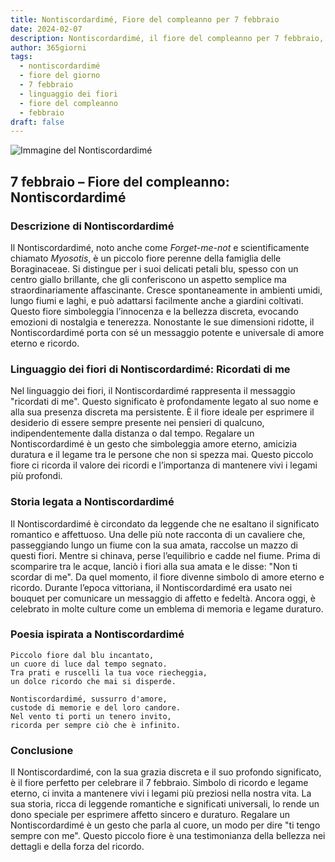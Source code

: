 ```yaml
---
title: Nontiscordardimé, Fiore del compleanno per 7 febbraio
date: 2024-02-07
description: Nontiscordardimé, il fiore del compleanno per 7 febbraio, è il simbolo di Ricordati di me. Scopri il suo significato unico, le storie affascinanti e la poesia che celebra la sua bellezza.
author: 365giorni
tags:
  - nontiscordardimé
  - fiore del giorno
  - 7 febbraio
  - linguaggio dei fiori
  - fiore del compleanno
  - febbraio
draft: false
---
```


![Immagine del Nontiscordardimé](https://cdn.pixabay.com/photo/2018/05/04/15/44/blue-3374250_1280.jpg)

## 7 febbraio – Fiore del compleanno: Nontiscordardimé

### Descrizione di Nontiscordardimé

Il Nontiscordardimé, noto anche come _Forget-me-not_ e scientificamente chiamato _Myosotis_, è un piccolo fiore perenne della famiglia delle Boraginaceae. Si distingue per i suoi delicati petali blu, spesso con un centro giallo brillante, che gli conferiscono un aspetto semplice ma straordinariamente affascinante. Cresce spontaneamente in ambienti umidi, lungo fiumi e laghi, e può adattarsi facilmente anche a giardini coltivati. Questo fiore simboleggia l’innocenza e la bellezza discreta, evocando emozioni di nostalgia e tenerezza. Nonostante le sue dimensioni ridotte, il Nontiscordardimé porta con sé un messaggio potente e universale di amore eterno e ricordo.

### Linguaggio dei fiori di Nontiscordardimé: Ricordati di me

Nel linguaggio dei fiori, il Nontiscordardimé rappresenta il messaggio "ricordati di me". Questo significato è profondamente legato al suo nome e alla sua presenza discreta ma persistente. È il fiore ideale per esprimere il desiderio di essere sempre presente nei pensieri di qualcuno, indipendentemente dalla distanza o dal tempo. Regalare un Nontiscordardimé è un gesto che simboleggia amore eterno, amicizia duratura e il legame tra le persone che non si spezza mai. Questo piccolo fiore ci ricorda il valore dei ricordi e l’importanza di mantenere vivi i legami più profondi.

### Storia legata a Nontiscordardimé

Il Nontiscordardimé è circondato da leggende che ne esaltano il significato romantico e affettuoso. Una delle più note racconta di un cavaliere che, passeggiando lungo un fiume con la sua amata, raccolse un mazzo di questi fiori. Mentre si chinava, perse l’equilibrio e cadde nel fiume. Prima di scomparire tra le acque, lanciò i fiori alla sua amata e le disse: "Non ti scordar di me". Da quel momento, il fiore divenne simbolo di amore eterno e ricordo. Durante l’epoca vittoriana, il Nontiscordardimé era usato nei bouquet per comunicare un messaggio di affetto e fedeltà. Ancora oggi, è celebrato in molte culture come un emblema di memoria e legame duraturo.

### Poesia ispirata a Nontiscordardimé

```
Piccolo fiore dal blu incantato,  
un cuore di luce dal tempo segnato.  
Tra prati e ruscelli la tua voce riecheggia,  
un dolce ricordo che mai si disperde.  

Nontiscordardimé, sussurro d'amore,  
custode di memorie e del loro candore.  
Nel vento ti porti un tenero invito,  
ricorda per sempre ciò che è infinito.  
```

### Conclusione

Il Nontiscordardimé, con la sua grazia discreta e il suo profondo significato, è il fiore perfetto per celebrare il 7 febbraio. Simbolo di ricordo e legame eterno, ci invita a mantenere vivi i legami più preziosi nella nostra vita. La sua storia, ricca di leggende romantiche e significati universali, lo rende un dono speciale per esprimere affetto sincero e duraturo. Regalare un Nontiscordardimé è un gesto che parla al cuore, un modo per dire "ti tengo sempre con me". Questo piccolo fiore è una testimonianza della bellezza nei dettagli e della forza del ricordo.